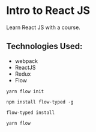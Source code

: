 # Intro to React JS

Learn React JS with a course.

## Technologies Used:

* webpack
* ReactJS
* Redux
* Flow

`yarn flow init`

`npm install flow-typed -g`

`flow-typed install`

`yarn flow`
